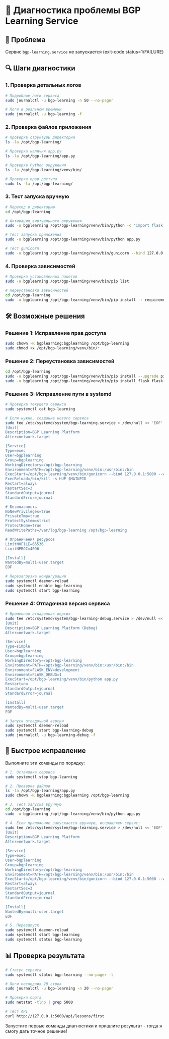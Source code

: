 # 🔧 Диагностика проблемы BGP Learning Service

## 🚨 Проблема
Сервис `bgp-learning.service` не запускается (exit-code status=1/FAILURE)

## 🔍 Шаги диагностики

### 1. Проверка детальных логов
```bash
# Подробные логи сервиса
sudo journalctl -u bgp-learning -n 50 --no-pager

# Логи в реальном времени
sudo journalctl -u bgp-learning -f
```

### 2. Проверка файлов приложения
```bash
# Проверка структуры директории
ls -la /opt/bgp-learning/

# Проверка наличия app.py
ls -la /opt/bgp-learning/app.py

# Проверка Python окружения
ls -la /opt/bgp-learning/venv/bin/

# Проверка прав доступа
sudo ls -la /opt/bgp-learning/
```

### 3. Тест запуска вручную
```bash
# Переход в директорию
cd /opt/bgp-learning

# Активация виртуального окружения
sudo -u bgplearning /opt/bgp-learning/venv/bin/python -c "import flask; print('Flask OK')"

# Тест запуска приложения
sudo -u bgplearning /opt/bgp-learning/venv/bin/python app.py

# Тест gunicorn
sudo -u bgplearning /opt/bgp-learning/venv/bin/gunicorn --bind 127.0.0.1:5000 --workers 1 app:app
```

### 4. Проверка зависимостей
```bash
# Проверка установленных пакетов
sudo -u bgplearning /opt/bgp-learning/venv/bin/pip list

# Переустановка зависимостей
cd /opt/bgp-learning
sudo -u bgplearning /opt/bgp-learning/venv/bin/pip install -r requirements.txt
```

## 🛠️ Возможные решения

### Решение 1: Исправление прав доступа
```bash
sudo chown -R bgplearning:bgplearning /opt/bgp-learning
sudo chmod +x /opt/bgp-learning/venv/bin/*
```

### Решение 2: Переустановка зависимостей
```bash
cd /opt/bgp-learning
sudo -u bgplearning /opt/bgp-learning/venv/bin/pip install --upgrade pip
sudo -u bgplearning /opt/bgp-learning/venv/bin/pip install flask flask-cors gunicorn --force-reinstall
```

### Решение 3: Исправление пути в systemd
```bash
# Проверка текущего сервиса
sudo systemctl cat bgp-learning

# Если нужно, создание нового сервиса
sudo tee /etc/systemd/system/bgp-learning.service > /dev/null << 'EOF'
[Unit]
Description=BGP Learning Platform
After=network.target

[Service]
Type=exec
User=bgplearning
Group=bgplearning
WorkingDirectory=/opt/bgp-learning
Environment=PATH=/opt/bgp-learning/venv/bin:/usr/bin:/bin
ExecStart=/opt/bgp-learning/venv/bin/gunicorn --bind 127.0.0.1:5000 --workers 3 --timeout 120 app:app
ExecReload=/bin/kill -s HUP $MAINPID
Restart=always
RestartSec=3
StandardOutput=journal
StandardError=journal

# Безопасность
NoNewPrivileges=true
PrivateTmp=true
ProtectSystem=strict
ProtectHome=true
ReadWritePaths=/var/log/bgp-learning /opt/bgp-learning

# Ограничения ресурсов
LimitNOFILE=65536
LimitNPROC=4096

[Install]
WantedBy=multi-user.target
EOF

# Перезагрузка конфигурации
sudo systemctl daemon-reload
sudo systemctl enable bgp-learning
sudo systemctl start bgp-learning
```

### Решение 4: Отладочная версия сервиса
```bash
# Временная отладочная версия
sudo tee /etc/systemd/system/bgp-learning-debug.service > /dev/null << 'EOF'
[Unit]
Description=BGP Learning Platform (Debug)
After=network.target

[Service]
Type=simple
User=bgplearning
Group=bgplearning
WorkingDirectory=/opt/bgp-learning
Environment=PATH=/opt/bgp-learning/venv/bin:/usr/bin:/bin
Environment=FLASK_ENV=development
Environment=FLASK_DEBUG=1
ExecStart=/opt/bgp-learning/venv/bin/python app.py
Restart=no
StandardOutput=journal
StandardError=journal

[Install]
WantedBy=multi-user.target
EOF

# Запуск отладочной версии
sudo systemctl daemon-reload
sudo systemctl start bgp-learning-debug
sudo journalctl -u bgp-learning-debug -f
```

## 🔧 Быстрое исправление

Выполните эти команды по порядку:

```bash
# 1. Остановка сервиса
sudo systemctl stop bgp-learning

# 2. Проверка файлов
ls -la /opt/bgp-learning/app.py
sudo chown -R bgplearning:bgplearning /opt/bgp-learning

# 3. Тест запуска вручную
cd /opt/bgp-learning
sudo -u bgplearning /opt/bgp-learning/venv/bin/python app.py

# 4. Если приложение запускается вручную, исправляем сервис:
sudo tee /etc/systemd/system/bgp-learning.service > /dev/null << 'EOF'
[Unit]
Description=BGP Learning Platform
After=network.target

[Service]
Type=exec
User=bgplearning
Group=bgplearning
WorkingDirectory=/opt/bgp-learning
Environment=PATH=/opt/bgp-learning/venv/bin:/usr/bin:/bin
ExecStart=/opt/bgp-learning/venv/bin/gunicorn --bind 127.0.0.1:5000 --workers 3 --timeout 120 app:app
Restart=always
RestartSec=3
StandardOutput=journal
StandardError=journal

[Install]
WantedBy=multi-user.target
EOF

# 5. Перезапуск
sudo systemctl daemon-reload
sudo systemctl start bgp-learning
sudo systemctl status bgp-learning
```

## 📊 Проверка результата

```bash
# Статус сервиса
sudo systemctl status bgp-learning --no-pager -l

# Логи последних 20 строк
sudo journalctl -u bgp-learning -n 20 --no-pager

# Проверка порта
sudo netstat -tlnp | grep 5000

# Тест API
curl http://127.0.0.1:5000/api/lessons/first
```

Запустите первые команды диагностики и пришлите результат - тогда я смогу дать точное решение!